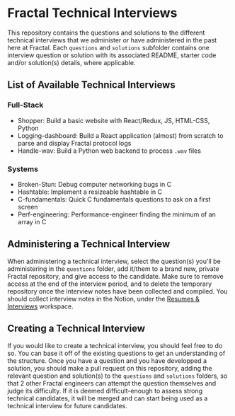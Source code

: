 # Fractal Technical Interviews 

This repository contains the questions and solutions to the different technical interviews that we administer or have administered in the past here at Fractal. Each `questions` and `solutions` subfolder contains one interview question or solution with its associated README, starter code and/or solution(s) details, where applicable. 

## List of Available Technical Interviews

### Full-Stack

- Shopper: Build a basic website with React/Redux, JS, HTML-CSS, Python
- Logging-dashboard: Build a React application (almost) from scratch to parse and display Fractal protocol logs
- Handle-wav: Build a Python web backend to process `.wav` files

### Systems

- Broken-Stun: Debug computer networking bugs in C
- Hashtable: Implement a resizeable hashtable in C
- C-fundamentals: Quick C fundamentals questions to ask on a first screen
- Perf-engineering: Performance-engineer finding the minimum of an array in C

## Administering a Technical Interview

When administering a technical interview, select the question(s) you'll be administering in the `questions` folder, add it/them to a brand new, private Fractal repository, and give access to the candidate. Make sure to remove access at the end of the interview period, and to delete the temporary repository once the interview notes have been collected and compiled. You should collect interview notes in the Notion, under the [Resumes & Interviews](https://www.notion.so/tryfractal/8f16952aecf542d1b6ed2f8a0bdcd26b?v=40797fca108c4304a47b21c8939acfc5) workspace.

## Creating a Technical Interview

If you would like to create a technical interview, you should feel free to do so. You can base it off of the existing questions to get an understanding of the structure. Once you have a question and you have developped a solution, you should make a pull request on this repository, adding the relevant question and solution(s) to the `questions` and `solutions` folders, so that 2 other Fractal engineers can attempt the question themselves and judge its difficulty. If it is deemed difficult-enough to assess strong technical candidates, it will be merged and can start being used as a technical interview for future candidates.
